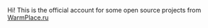 Hi! This is the official account for some open source projects from [WarmPlace.ru](http://warmplace.ru)
